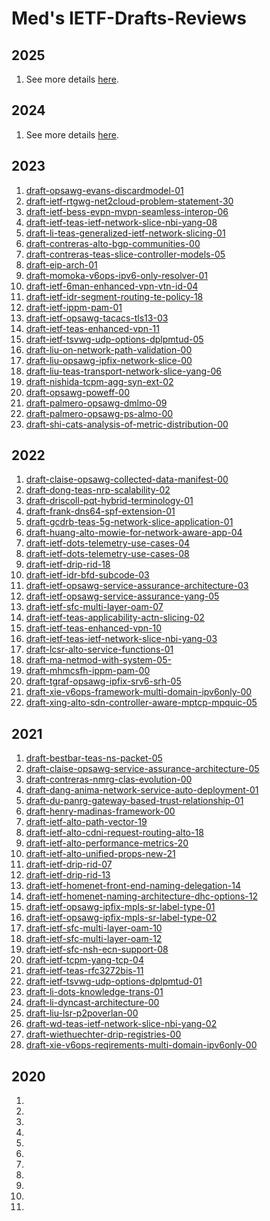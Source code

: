 # Med's IETF-Drafts-Reviews

## 2025

1. See more details [here](https://github.com/boucadair/IETF-Drafts-Reviews/blob/master/2025/README.md). 

## 2024

1. See more details [here](https://github.com/boucadair/IETF-Drafts-Reviews/blob/master/2024/README.md). 

## 2023

1. [draft-opsawg-evans-discardmodel-01](https://github.com/boucadair/IETF-Drafts-Reviews/blob/master/draft-opsawg-evans-discardmodel-01-rev%20Med.doc.pdf)
1. [draft-ietf-rtgwg-net2cloud-problem-statement-30](https://github.com/boucadair/IETF-Drafts-Reviews/blob/master/draft-ietf-rtgwg-net2cloud-problem-statement-30-rev%20Med.pdf)
1. [draft-ietf-bess-evpn-mvpn-seamless-interop-06](https://github.com/boucadair/IETF-Drafts-Reviews/blob/master/draft-ietf-bess-evpn-mvpn-seamless-interop-06-rev%20Med.pdf)
1. [draft-ietf-teas-ietf-network-slice-nbi-yang-08](https://github.com/boucadair/IETF-Drafts-Reviews/blob/master/draft-ietf-teas-ietf-network-slice-nbi-yang-08-rev%20Med.pdf)
1. [draft-li-teas-generalized-ietf-network-slicing-01](https://github.com/boucadair/IETF-Drafts-Reviews/blob/master/draft-li-teas-generalized-ietf-network-slicing-01-rev%20Med.pdf)
1. [draft-contreras-alto-bgp-communities-00](https://github.com/boucadair/IETF-Drafts-Reviews/blob/master/draft-contreras-alto-bgp-communities-00-rev%20Med.doc)
1. [draft-contreras-teas-slice-controller-models-05](https://github.com/boucadair/IETF-Drafts-Reviews/blob/master/draft-contreras-teas-slice-controller-models-05-rev%20Med.pdf)
1. [draft-eip-arch-01](https://github.com/boucadair/IETF-Drafts-Reviews/blob/master/draft-eip-arch-01-rev%20Med.pdf)
1. [draft-momoka-v6ops-ipv6-only-resolver-01](https://github.com/boucadair/IETF-Drafts-Reviews/blob/master/draft-momoka-v6ops-ipv6-only-resolver-01-rev%20Med.pdf)
1. [draft-ietf-6man-enhanced-vpn-vtn-id-04](https://github.com/boucadair/IETF-Drafts-Reviews/blob/master/draft-ietf-6man-enhanced-vpn-vtn-id-04-rev%20Med.pdf)
1. [draft-ietf-idr-segment-routing-te-policy-18](https://github.com/boucadair/IETF-Drafts-Reviews/blob/master/draft-ietf-idr-segment-routing-te-policy-18-rev%20Med.pdf)
1. [draft-ietf-ippm-pam-01](https://github.com/boucadair/IETF-Drafts-Reviews/blob/master/draft-ietf-ippm-pam-01_revCJ.docx)
1. [draft-ietf-opsawg-tacacs-tls13-03](https://github.com/boucadair/IETF-Drafts-Reviews/blob/master/draft-ietf-opsawg-tacacs-tls13-03-rev%20Med.pdf)
1. [draft-ietf-teas-enhanced-vpn-11](https://github.com/boucadair/IETF-Drafts-Reviews/blob/master/draft-ietf-teas-enhanced-vpn-11-rev%20Med.pdf)
1. [draft-ietf-tsvwg-udp-options-dplpmtud-05](https://github.com/boucadair/IETF-Drafts-Reviews/blob/master/draft-ietf-tsvwg-udp-options-dplpmtud-05-rev%20Med.pdf)
1. [draft-liu-on-network-path-validation-00](https://github.com/boucadair/IETF-Drafts-Reviews/blob/master/draft-liu-on-network-path-validation-00-rev%20Med.pdf)
1. [draft-liu-opsawg-ipfix-network-slice-00](https://github.com/boucadair/IETF-Drafts-Reviews/blob/master/draft-liu-opsawg-ipfix-network-slice-00-rev%20Med.pdf)
1. [draft-liu-teas-transport-network-slice-yang-06](https://github.com/boucadair/IETF-Drafts-Reviews/blob/master/draft-liu-teas-transport-network-slice-yang-06-rev%20Med.pdf)
1. [draft-nishida-tcpm-agg-syn-ext-02](https://github.com/boucadair/IETF-Drafts-Reviews/blob/master/draft-nishida-tcpm-agg-syn-ext-02-rev%20Med.doc)
1. [draft-opsawg-poweff-00](https://github.com/boucadair/IETF-Drafts-Reviews/blob/master/draft-opsawg-poweff-00-rev%20Med.pdf)
1. [draft-palmero-opsawg-dmlmo-09](https://github.com/boucadair/IETF-Drafts-Reviews/blob/master/draft-palmero-opsawg-dmlmo-09-rev%20Med.pdf)
1. [draft-palmero-opsawg-ps-almo-00](https://github.com/boucadair/IETF-Drafts-Reviews/blob/master/draft-palmero-opsawg-ps-almo-00-rev%20Med.pdf)
1. [draft-shi-cats-analysis-of-metric-distribution-00](https://github.com/boucadair/IETF-Drafts-Reviews/blob/master/draft-shi-cats-analysis-of-metric-distribution-00-rev%20Med.pdf)


## 2022

1. [draft-claise-opsawg-collected-data-manifest-00](https://github.com/boucadair/IETF-Drafts-Reviews/blob/master/draft-claise-opsawg-collected-data-manifest-00-rev%20Med.pdf)
1. [draft-dong-teas-nrp-scalability-02](https://github.com/boucadair/IETF-Drafts-Reviews/blob/master/draft-dong-teas-nrp-scalability-02-rev%20Med.pdf)
1. [draft-driscoll-pqt-hybrid-terminology-01](https://github.com/boucadair/IETF-Drafts-Reviews/blob/master/draft-driscoll-pqt-hybrid-terminology-01-rev%20Med.pdf)
1. [draft-frank-dns64-spf-extension-01](https://github.com/boucadair/IETF-Drafts-Reviews/blob/master/draft-frank-dns64-spf-extension-01-rev%20Med.pdf)
1. [draft-gcdrb-teas-5g-network-slice-application-01](https://github.com/boucadair/IETF-Drafts-Reviews/blob/master/draft-gcdrb-teas-5g-network-slice-application-01-rev%20Med.pdf)
1. [draft-huang-alto-mowie-for-network-aware-app-04](https://github.com/boucadair/IETF-Drafts-Reviews/blob/master/draft-huang-alto-mowie-for-network-aware-app-04-rev%20Med.pdf)
1. [draft-ietf-dots-telemetry-use-cases-04](https://github.com/boucadair/IETF-Drafts-Reviews/blob/master/draft-ietf-dots-telemetry-use-cases-04-rev%20Med.pdf)
1. [draft-ietf-dots-telemetry-use-cases-08](https://github.com/boucadair/IETF-Drafts-Reviews/blob/master/draft-ietf-dots-telemetry-use-cases-08-rev%20Med.xml)
1. [draft-ietf-drip-rid-18](https://github.com/boucadair/IETF-Drafts-Reviews/blob/master/draft-ietf-drip-rid-18-rev%20Med.pdf)
1. [draft-ietf-idr-bfd-subcode-03](https://github.com/boucadair/IETF-Drafts-Reviews/blob/master/draft-ietf-idr-bfd-subcode-03-rev%20Med.pdf)
1. [draft-ietf-opsawg-service-assurance-architecture-03](https://github.com/boucadair/IETF-Drafts-Reviews/blob/master/draft-ietf-opsawg-service-assurance-architecture-03-rev%20Med.pdf)
1. [draft-ietf-opsawg-service-assurance-yang-05](https://github.com/boucadair/IETF-Drafts-Reviews/blob/master/draft-ietf-opsawg-service-assurance-yang-05-rev%20Med.pdf)
1. [draft-ietf-sfc-multi-layer-oam-07](https://github.com/boucadair/IETF-Drafts-Reviews/blob/master/draft-ietf-sfc-multi-layer-oam-07-rev%20Med.pdf)
1. [draft-ietf-teas-applicability-actn-slicing-02](https://github.com/boucadair/IETF-Drafts-Reviews/blob/master/draft-ietf-teas-applicability-actn-slicing-02-rev%20Med.pdf)
1. [draft-ietf-teas-enhanced-vpn-10](https://github.com/boucadair/IETF-Drafts-Reviews/blob/master/draft-ietf-teas-enhanced-vpn-10-rev%20Med.pdf)
1. [draft-ietf-teas-ietf-network-slice-nbi-yang-03](https://github.com/boucadair/IETF-Drafts-Reviews/blob/master/draft-ietf-teas-ietf-network-slice-nbi-yang-03-rev%20Med.pdf)
1. [draft-lcsr-alto-service-functions-01](https://github.com/boucadair/IETF-Drafts-Reviews/blob/master/draft-lcsr-alto-service-functions-01-rev%20Med.pdf)
1. [draft-ma-netmod-with-system-05-](https://github.com/boucadair/IETF-Drafts-Reviews/blob/master/draft-ma-netmod-with-system-05-rev%20Med.doc)
1. [draft-mhmcsfh-ippm-pam-00](https://github.com/boucadair/IETF-Drafts-Reviews/blob/master/draft-mhmcsfh-ippm-pam-00-rev%20Med.pdf)
1. [draft-tgraf-opsawg-ipfix-srv6-srh-05](https://github.com/boucadair/IETF-Drafts-Reviews/blob/master/draft-tgraf-opsawg-ipfix-srv6-srh-05-rev%20Med.pdf)
1. [draft-xie-v6ops-framework-multi-domain-ipv6only-00](https://github.com/boucadair/IETF-Drafts-Reviews/blob/master/draft-xie-v6ops-framework-multi-domain-ipv6only-00-rev%20Med.doc)
1. [draft-xing-alto-sdn-controller-aware-mptcp-mpquic-05](https://github.com/boucadair/IETF-Drafts-Reviews/blob/master/draft-xing-alto-sdn-controller-aware-mptcp-mpquic-05-rev%20Med.pdf)
    
## 2021

1. [draft-bestbar-teas-ns-packet-05](https://github.com/boucadair/IETF-Drafts-Reviews/blob/master/draft-bestbar-teas-ns-packet-05-rev%20Med.pdf)
2. [draft-claise-opsawg-service-assurance-architecture-05](https://github.com/boucadair/IETF-Drafts-Reviews/blob/master/draft-claise-opsawg-service-assurance-architecture-05-rev%20Med.pdf)
3. [draft-contreras-nmrg-clas-evolution-00](https://github.com/boucadair/IETF-Drafts-Reviews/blob/master/draft-contreras-nmrg-clas-evolution-00-rev%20Med.pdf)
4. [draft-dang-anima-network-service-auto-deployment-01](https://github.com/boucadair/IETF-Drafts-Reviews/blob/master/draft-dang-anima-network-service-auto-deployment-01-rev%20Med.pdf)
5. [draft-du-panrg-gateway-based-trust-relationship-01](https://github.com/boucadair/IETF-Drafts-Reviews/blob/master/draft-du-panrg-gateway-based-trust-relationship-01-rev%20Med.pdf)
6. [draft-henry-madinas-framework-00](https://github.com/boucadair/IETF-Drafts-Reviews/blob/master/draft-henry-madinas-framework-00-rev%20Med.pdf)
7. [draft-ietf-alto-path-vector-19](https://github.com/boucadair/IETF-Drafts-Reviews/blob/master/draft-ietf-alto-path-vector-19-rev%20Med.docx)
8. [draft-ietf-alto-cdni-request-routing-alto-18](https://github.com/boucadair/IETF-Drafts-Reviews/blob/master/draft-ietf-alto-cdni-request-routing-alto-18-rev%20Med.docx)
9. [draft-ietf-alto-performance-metrics-20](https://github.com/boucadair/IETF-Drafts-Reviews/blob/master/draft-ietf-alto-performance-metrics-20-rev%20Med.doc)
10. [draft-ietf-alto-unified-props-new-21](https://github.com/boucadair/IETF-Drafts-Reviews/blob/master/draft-ietf-alto-unified-props-new-21-%20Rev%20Med.pdf)
11. [draft-ietf-drip-rid-07](https://github.com/boucadair/IETF-Drafts-Reviews/blob/master/draft-ietf-drip-rid-07-rev%20Med.pdf)
12. [draft-ietf-drip-rid-13](https://github.com/boucadair/IETF-Drafts-Reviews/blob/master/draft-ietf-drip-rid-13-rev%20Med.pdf)
13. [draft-ietf-homenet-front-end-naming-delegation-14](https://github.com/boucadair/IETF-Drafts-Reviews/blob/master/draft-ietf-homenet-front-end-naming-delegation-14-rev%20Med.pdf)
14. [draft-ietf-homenet-naming-architecture-dhc-options-12](https://github.com/boucadair/IETF-Drafts-Reviews/blob/master/draft-ietf-homenet-naming-architecture-dhc-options-12-rev%20Med.pdf)
15. [draft-ietf-opsawg-ipfix-mpls-sr-label-type-01](https://github.com/boucadair/IETF-Drafts-Reviews/blob/master/draft-ietf-opsawg-ipfix-mpls-sr-label-type-01-rev%20Med.pdf)
16. [draft-ietf-opsawg-ipfix-mpls-sr-label-type-02](https://github.com/boucadair/IETF-Drafts-Reviews/blob/master/draft-ietf-opsawg-ipfix-mpls-sr-label-type-02-rev%20Med.pdf)
17. [draft-ietf-sfc-multi-layer-oam-10](https://github.com/boucadair/IETF-Drafts-Reviews/blob/master/draft-ietf-sfc-multi-layer-oam-10-rev%20Med.pdf)
18. [draft-ietf-sfc-multi-layer-oam-12](https://github.com/boucadair/IETF-Drafts-Reviews/blob/master/draft-ietf-sfc-multi-layer-oam-12-rev%20Med.pdf)
19. [draft-ietf-sfc-nsh-ecn-support-08](https://github.com/boucadair/IETF-Drafts-Reviews/blob/master/draft-ietf-sfc-nsh-ecn-support-08-rev%20Med.pdf)
20. [draft-ietf-tcpm-yang-tcp-04](https://github.com/boucadair/IETF-Drafts-Reviews/blob/master/draft-ietf-tcpm-yang-tcp-04-rev%20Med.pdf)
21. [draft-ietf-teas-rfc3272bis-11](https://github.com/boucadair/IETF-Drafts-Reviews/blob/master/draft-ietf-teas-rfc3272bis-11-rev%20Med.pdf)
22. [draft-ietf-tsvwg-udp-options-dplpmtud-01](https://github.com/boucadair/IETF-Drafts-Reviews/blob/master/draft-ietf-tsvwg-udp-options-dplpmtud-01-rev%20Med.pdf)
23. [draft-li-dots-knowledge-trans-01](https://github.com/boucadair/IETF-Drafts-Reviews/blob/master/draft-li-dots-knowledge-trans-01-rev%20Med.pdf)
24. [draft-li-dyncast-architecture-00](https://github.com/boucadair/IETF-Drafts-Reviews/blob/master/draft-li-dyncast-architecture-00-rev%20Med.pdf)
25. [draft-liu-lsr-p2poverlan-00](https://github.com/boucadair/IETF-Drafts-Reviews/blob/master/draft-liu-lsr-p2poverlan-00-rev%20Med.pdf)
26. [draft-wd-teas-ietf-network-slice-nbi-yang-02](https://github.com/boucadair/IETF-Drafts-Reviews/blob/master/draft-wd-teas-ietf-network-slice-nbi-yang-02-rev%20Med.doc)
27. [draft-wiethuechter-drip-registries-00](https://github.com/boucadair/IETF-Drafts-Reviews/blob/master/draft-wiethuechter-drip-registries-00-rev%20Med.pdf)
28. [draft-xie-v6ops-reqirements-multi-domain-ipv6only-00](https://github.com/boucadair/IETF-Drafts-Reviews/blob/master/draft-xie-v6ops-reqirements-multi-domain-ipv6only-00-rev%20Med.doc)

## 2020

1. []()
2. []()
3. []()
4. []()
5. []()
6. []()
7. []()
8. []()
9. []()
10. []()
11. []()


    
